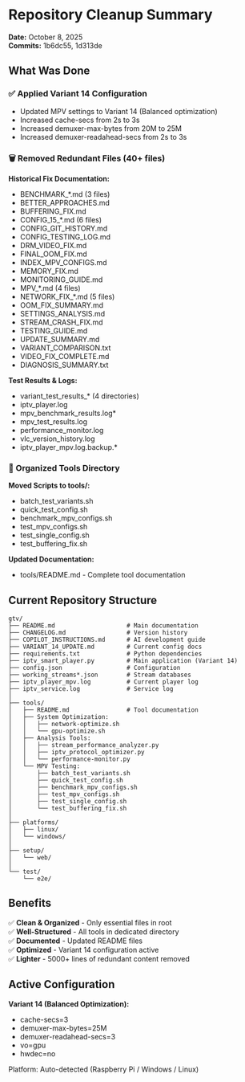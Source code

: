 # Repository Cleanup Summary

**Date:** October 8, 2025  
**Commits:** 1b6dc55, 1d313de

## What Was Done

### ✅ Applied Variant 14 Configuration
- Updated MPV settings to Variant 14 (Balanced optimization)
- Increased cache-secs from 2s to 3s
- Increased demuxer-max-bytes from 20M to 25M
- Increased demuxer-readahead-secs from 2s to 3s

### 🗑️ Removed Redundant Files (40+ files)

**Historical Fix Documentation:**
- BENCHMARK_*.md (3 files)
- BETTER_APPROACHES.md
- BUFFERING_FIX.md
- CONFIG_15_*.md (6 files)
- CONFIG_GIT_HISTORY.md
- CONFIG_TESTING_LOG.md
- DRM_VIDEO_FIX.md
- FINAL_OOM_FIX.md
- INDEX_MPV_CONFIGS.md
- MEMORY_FIX.md
- MONITORING_GUIDE.md
- MPV_*.md (4 files)
- NETWORK_FIX_*.md (5 files)
- OOM_FIX_SUMMARY.md
- SETTINGS_ANALYSIS.md
- STREAM_CRASH_FIX.md
- TESTING_GUIDE.md
- UPDATE_SUMMARY.md
- VARIANT_COMPARISON.txt
- VIDEO_FIX_COMPLETE.md
- DIAGNOSIS_SUMMARY.txt

**Test Results & Logs:**
- variant_test_results_* (4 directories)
- iptv_player.log
- mpv_benchmark_results.log*
- mpv_test_results.log
- performance_monitor.log
- vlc_version_history.log
- iptv_player_mpv.log.backup.*

### 📁 Organized Tools Directory

**Moved Scripts to tools/:**
- batch_test_variants.sh
- quick_test_config.sh
- benchmark_mpv_configs.sh
- test_mpv_configs.sh
- test_single_config.sh
- test_buffering_fix.sh

**Updated Documentation:**
- tools/README.md - Complete tool documentation

## Current Repository Structure

```
gtv/
├── README.md                    # Main documentation
├── CHANGELOG.md                 # Version history
├── COPILOT_INSTRUCTIONS.md      # AI development guide
├── VARIANT_14_UPDATE.md         # Current config docs
├── requirements.txt             # Python dependencies
├── iptv_smart_player.py         # Main application (Variant 14)
├── config.json                  # Configuration
├── working_streams*.json        # Stream databases
├── iptv_player_mpv.log          # Current player log
├── iptv_service.log             # Service log
│
├── tools/
│   ├── README.md                # Tool documentation
│   ├── System Optimization:
│   │   ├── network-optimize.sh
│   │   └── gpu-optimize.sh
│   ├── Analysis Tools:
│   │   ├── stream_performance_analyzer.py
│   │   ├── iptv_protocol_optimizer.py
│   │   └── performance-monitor.py
│   └── MPV Testing:
│       ├── batch_test_variants.sh
│       ├── quick_test_config.sh
│       ├── benchmark_mpv_configs.sh
│       ├── test_mpv_configs.sh
│       ├── test_single_config.sh
│       └── test_buffering_fix.sh
│
├── platforms/
│   ├── linux/
│   └── windows/
│
├── setup/
│   └── web/
│
└── test/
    └── e2e/
```

## Benefits

✅ **Clean & Organized** - Only essential files in root  
✅ **Well-Structured** - All tools in dedicated directory  
✅ **Documented** - Updated README files  
✅ **Optimized** - Variant 14 configuration active  
✅ **Lighter** - 5000+ lines of redundant content removed  

## Active Configuration

**Variant 14 (Balanced Optimization):**
- cache-secs=3
- demuxer-max-bytes=25M
- demuxer-readahead-secs=3
- vo=gpu
- hwdec=no

Platform: Auto-detected (Raspberry Pi / Windows / Linux)
